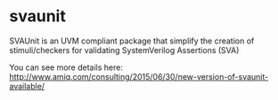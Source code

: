 # svaunit
SVAUnit is an UVM compliant package that simplify the creation of stimuli/checkers for validating SystemVerilog Assertions (SVA)


You can see more details here:
http://www.amiq.com/consulting/2015/06/30/new-version-of-svaunit-available/
